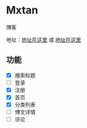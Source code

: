 # Mxtan
博客

地址：[地址在这里](http://www.guweimo.com) 或 [地址在这里](http://111.231.249.33)

## 功能
- [x] 搜索标题
- [ ] 登录
- [x] 注册
- [x] 首页
- [x] 分类列表
- [ ] 博文详情
- [ ] 评论